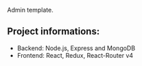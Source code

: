 Admin template.

## Project informations:

- Backend: Node.js, Express and MongoDB
- Frontend: React, Redux, React-Router v4
